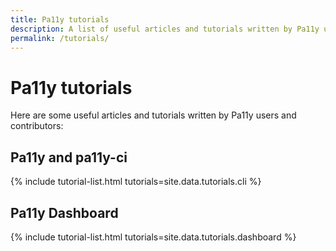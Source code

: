 ```yaml
---
title: Pa11y tutorials
description: A list of useful articles and tutorials written by Pa11y users and contributors.
permalink: /tutorials/
---
```



# Pa11y tutorials

Here are some useful articles and tutorials written by Pa11y users and contributors:

<!--
Hi there, person editing this page :)

If you're looking for where to add tutorials, they are
stored in `_data/tutorials.yml`.
-->

## Pa11y and pa11y-ci

{% include tutorial-list.html tutorials=site.data.tutorials.cli %}

## Pa11y Dashboard

{% include tutorial-list.html tutorials=site.data.tutorials.dashboard %}
